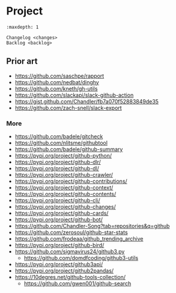 # Project

```{toctree}
:maxdepth: 1

Changelog <changes>
Backlog <backlog>
```

## Prior art
- https://github.com/saschpe/rapport
- https://github.com/nedbat/dinghy
- https://github.com/kneth/gh-utils
- https://github.com/slackapi/slack-github-action
- https://gist.github.com/Chandler/fb7a070f52883849de35
- https://github.com/zach-snell/slack-export

### More
- https://github.com/badele/gitcheck
- https://github.com/nlitsme/githubtool
- https://github.com/badele/github-summary
- https://pypi.org/project/github-python/
- https://pypi.org/project/github-dlr/
- https://pypi.org/project/github-dl/
- https://pypi.org/project/github-crawler/
- https://pypi.org/project/github-contributions/
- https://pypi.org/project/github-context/
- https://pypi.org/project/github-contents/
- https://pypi.org/project/github-cli/
- https://pypi.org/project/github-changes/
- https://pypi.org/project/github-cards/
- https://pypi.org/project/github-bot/
- https://github.com/Chandler-Song?tab=repositories&q=github
- https://github.com/zerosoul/github-star-stats
- https://github.com/frodeaa/github_trending_archive
- https://pypi.org/project/github-bird/
- https://github.com/sigmavirus24/github3.py
  - https://github.com/domdfcoding/github3-utils
- https://pypi.org/project/github3api/
- https://pypi.org/project/github2pandas/
- https://10degres.net/github-tools-collection/
  - https://github.com/gwen001/github-search
